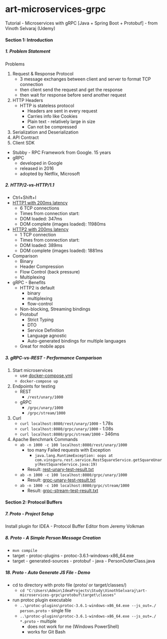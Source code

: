 # art-microservices-grpc
Tutorial - Microservices with gRPC [Java + Spring Boot + Protobuf] - from Vinoth Selvaraj (Udemy)

####  Section 1: Introduction

#####  1. Problem Statement

Problems
1.  Request & Response Protocol
    -  3 message exchanges between client and server to format TCP connection
    -  then client send the request and get the response
    -  then wait for response before send another request 
2.  HTTP Headers
    -  HTTP is stateless protocol
        -  Headers are sent in every request
        -  Carries info like Cookies
        -  Plain text - relatively large in size
        -  Can not be compressed
3.  Serialization and Deserialization
4.  API Contract
5.  Client SDK

-  Stubby - RPC Framework from Google. 15 years
-  gRPC 
    -  developed in Google
    -  released in 2016
    -  adopted by Netflix, Microsoft
             
#####  2. HTTP/2-vs-HTTP/1.1

-  Ctrl+Shift+I
-  [HTTP1 with 200ms latency](https://http1.golang.org/gophertiles?latency=200)
    -  6 TCP connections
    -  Times from connection start:
    -  DOM loaded: 347ms
    -  DOM complete (images loaded): 11980ms
-  [HTTP2 with 200ms latency](https://http2.golang.org/gophertiles?latency=200)
    -  1 TCP connection
    -  Times from connection start:
    -  DOM loaded: 389ms
    -  DOM complete (images loaded): 1881ms
-  Comparison
    -  Binary
    -  Header Compression
    -  Flow Control (back pressure)
    -  Multiplexing
-  gRPC - Benefits
    -  HTTP2 is default
        -  binary
        -  multiplexing
        -  flow-control
    -  Non-blocking, Streaming bindings
    -  Protobuf
        -  Strict Typing
        -  DTO
        -  Service Definition
        -  Language agnostic
        -  Auto-generated bindings for multiple languages
    -  Great for mobile apps    
    
#####  3. gRPC-vs-REST - Performance Comparison

1.  Start microservices
    -  use [docker-compose.yml](Section%201%20-%20Introduction/gRPC-vs-REST/docker-compose.yml)
    -  `docker-compose up`
2.  Endpoints for testing    
    -  REST
        -  `/rest/unary/1000`
    -  gRPC    
        -  `/grpc/unary/1000`
        -  `/grpc/stream/1000`
3.  Curl
    -  `curl localhost:8080/rest/unary/1000` - 1.78s
    -  `curl localhost:8080/grpc/unary/1000` - 1.08s
    -  `curl localhost:8080/grpc/stream/1000` - 346ms    
4.  Apache Benchmark Commands
    -  `ab -n 1000 -c 100 localhost:8080/rest/unary/1000`
        -  too many Failed requests with Exception
            -  `java.lang.RuntimeException: oops at com.vinsguru.rest.service.RestSquareService.getSquareUnary(RestSquareService.java:19)` 
        -  Result:  [rest-unary-test-result.txt](Section%201%20-%20Introduction/gRPC-vs-REST/rest-unary-test-result.txt)
    -  `ab -n 1000 -c 100 localhost:8080/grpc/unary/1000`
        -  Result:  [grpc-unary-test-result.txt](Section%201%20-%20Introduction/gRPC-vs-REST/grpc-unary-test-result.txt)
    -  `ab -n 1000 -c 100 localhost:8080/grpc/stream/1000`
        -  Result:  [grpc-stream-test-result.txt](Section%201%20-%20Introduction/gRPC-vs-REST/grpc-stream-test-result.txt)

####  Section 2: Protocol Buffers

#####  7. Proto - Project Setup

Install plugin for IDEA - Protocol Buffer Editor from Jeremy Volkman

#####  8. Proto - A Simple Person Message Creation

-  `mvn compile`
-  target - protoc-plugins - protoc-3.6.1-windows-x86_64.exe
-  target - generated-sources - protobuf - java - PersonOuterClass.java

#####  18. Proto - Auto Generate JS File - Demo

-  cd to directory with proto file (proto/ or target/classes/)
    -  `cd "C:\Users\Admin\IdeaProjects\Study\VinothSelvaraj\art-microservices-grpc\protobuf\target\classes"`
-  run protoc plugin executable
    -  `..\protoc-plugins\protoc-3.6.1-windows-x86_64.exe --js_out=./ person.proto` - single file
    -  `..\protoc-plugins\protoc-3.6.1-windows-x86_64.exe --js_out=./ *.proto` - multiple
        -  does not work for me (Windows PowerShell)
        -  works for Git Bash




